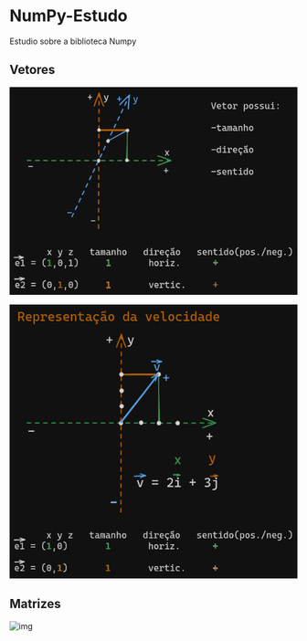 # NumPy-Estudo

Estudio sobre a biblioteca Numpy

## Vetores

![img](img/vetores.png)

![img](img/vetor-velocidade.png)

## Matrizes

![img]()
